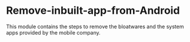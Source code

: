 # Remove-inbuilt-app-from-Android
This module contains the steps to remove the bloatwares and the system apps provided by the mobile company.
